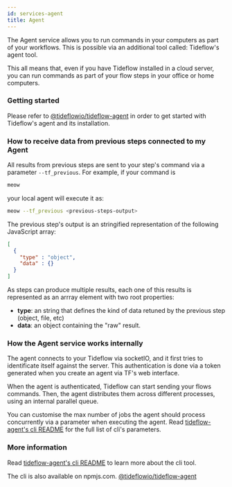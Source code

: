 ```yaml
---
id: services-agent
title: Agent
---
```


The Agent service allows you to run commands in your computers as part of your
workflows. This is possible via an additional tool called: Tideflow's agent tool.

This all means that, even if you have Tideflow installed in a cloud server, you
can run commands as part of your flow steps in your office or home computers.

### Getting started

Please refer to [@tideflowio/tideflow-agent](https://www.npmjs.com/package/@tideflowio/tideflow-agent)
in order to get started with Tideflow's agent and its installation.

### How to receive data from previous steps connected to my Agent

All results from previous steps are sent to your step's command via a parameter
`--tf_previous`. For example, if your command is

```bash
meow
```

your local agent will execute it as:

```bash
meow --tf_previous <previous-steps-output>
```

The previous step's output is an stringified representation of the following
JavaScript array:

```json
[
  {
    "type" : "object",
    "data" : {}
  }
]
```

As steps can produce multiple results, each one of this results is represented
as an arrray element with two root properties:

- **type**: an string that defines the kind of data retuned by the previous
step (object, file, etc)
- **data**: an object containing the "raw" result.

### How the Agent service works internally

The agent connects to your Tideflow via socketIO, and it first tries to 
identificate itself against the server. This authentication is done via a token
generated when you create an agent via TF's web interface.

When the agent is authenticated, Tideflow can start sending your flows commands.
Then, the agent distributes them across different processes, using an internal
parallel queue.

You can customise the max number of jobs the agent should process concurrently
via a parameter when executing the agent. Read [tideflow-agent's cli README](https://github.com/tideflow-io/tideflow-agent) for the full list of cli's parameters.

### More information

Read [tideflow-agent's cli README](https://raw.githubusercontent.com/tideflow-io/tideflow-agent/master/README.md)
to learn more about the cli tool.

The cli is also available on npmjs.com. [@tideflowio/tideflow-agent](https://www.npmjs.com/package/@tideflowio/tideflow-agent)
